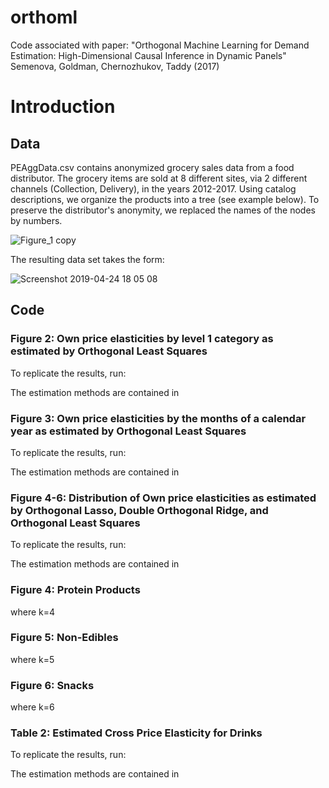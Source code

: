 # orthoml
Code associated with paper: "Orthogonal Machine Learning for Demand Estimation: High-Dimensional Causal Inference in Dynamic Panels"
Semenova, Goldman, Chernozhukov, Taddy (2017) 

# Introduction
## Data
PEAggData.csv contains anonymized grocery sales data from a food distributor. The grocery items are sold at 8 different sites, via 2 different channels (Collection, Delivery), in the years 2012-2017. Using catalog descriptions, we organize the products into a tree (see example below). To preserve the distributor's anonymity, we replaced the names of the nodes by numbers. 


![Figure_1 copy](https://user-images.githubusercontent.com/21160786/56327155-1b4b4200-6147-11e9-8837-694417ae332b.png)

The resulting data set takes the form:

![Screenshot 2019-04-24 18 05 08](https://user-images.githubusercontent.com/21160786/56697127-e9445d80-66bb-11e9-95b6-4fb137841df2.png)



## Code
### Figure 2: Own price elasticities by level 1 category as estimated by Orthogonal Least Squares
To replicate the results, run:

The estimation methods are contained in 

### Figure 3: Own price elasticities by the months of a calendar year as estimated by Orthogonal Least Squares

To replicate the results, run:

The estimation methods are contained in 

### Figure 4-6: Distribution of Own price elasticities as estimated by Orthogonal Lasso, Double Orthogonal Ridge, and Orthogonal Least Squares
To replicate the results, run:

The estimation methods are contained in 

### Figure 4: Protein Products
where k=4
### Figure 5: Non-Edibles
where k=5
### Figure 6: Snacks
where k=6

### Table 2: Estimated Cross Price Elasticity for Drinks
To replicate the results, run:

The estimation methods are contained in 
